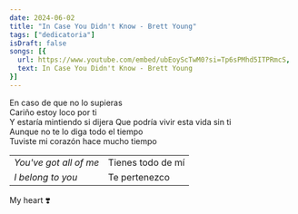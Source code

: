 ```yaml
---
date: 2024-06-02
title: "In Case You Didn't Know - Brett Young"
tags: ["dedicatoria"]
isDraft: false
songs: [{
  url: https://www.youtube.com/embed/ubEoyScTwM0?si=Tp6sPMhd5ITPRmcS,
  text: In Case You Didn't Know - Brett Young
}]
---
```


En caso de que no lo supieras  
Cariño estoy loco por ti  
Y estaría mintiendo si dijera
Que podría vivir esta vida sin ti  
Aunque no te lo diga todo el tiempo  
Tuviste mi corazón hace mucho tiempo  

| | |
|-|-| 
| *You've got all of me* |Tienes todo de mí |
| *I belong to you* |Te pertenezco |

My heart ❣️